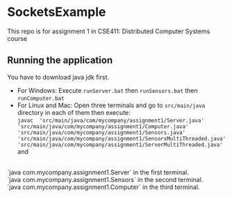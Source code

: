 # SocketsExample
This repo is for assignment 1 in CSE411: Distributed Computer Systems course


## Running the application
You have to download java jdk first.
- For Windows:
Execute `runServer.bat` then `runSensors.bat` then `runComputer.bat`
- For Linux and Mac:
Open three terminals and go to `src/main/java` directory in each of them then execute:<br>
`javac  'src/main/java/com/mycompany/assignment1/Server.java' 'src/main/java/com/mycompany/assignment1/Computer.java' 'src/main/java/com/mycompany/assignment1/Sensors.java' 'src/main/java/com/mycompany/assignment1/SensorsMultiThreaded.java' 'src/main/java/com/mycompany/assignment1/ServerMultiThreaded.java' 
`<br>
and
<br>
`java com.mycompany.assignment1.Server` in the first terminal.<br>
`java com.mycompany.assignment1.Sensors` in the second terminal.<br>
`java com.mycompany.assignment1.Computer` in the third terminal.
